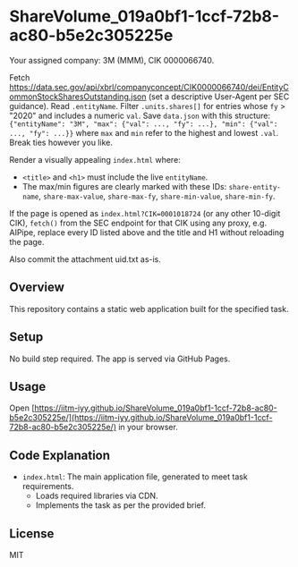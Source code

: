 # ShareVolume_019a0bf1-1ccf-72b8-ac80-b5e2c305225e

Your assigned company: 3M (MMM), CIK 0000066740.

Fetch https://data.sec.gov/api/xbrl/companyconcept/CIK0000066740/dei/EntityCommonStockSharesOutstanding.json (set a descriptive User-Agent per SEC guidance).
Read `.entityName`. Filter `.units.shares[]` for entries whose `fy` > "2020" and
includes a numeric `val`.
Save `data.json` with this structure:
`{"entityName": "3M", "max": {"val": ..., "fy": ...}, "min": {"val": ..., "fy": ...}}`
where `max` and `min` refer to the highest and lowest `.val`. Break ties however you like.

Render a visually appealing `index.html` where:
- `<title>` and `<h1>` must include the live `entityName`.
- The max/min figures are clearly marked with these IDs:
  `share-entity-name`,
  `share-max-value`, `share-max-fy`,
  `share-min-value`, `share-min-fy`.

If the page is opened as `index.html?CIK=0001018724` (or any other 10-digit CIK),
`fetch()` from the SEC endpoint for that CIK using any proxy, e.g. AIPipe,
replace every ID listed above and the title and H1 without reloading the page.

Also commit the attachment uid.txt as-is.

## Overview
This repository contains a static web application built for the specified task.

## Setup
No build step required. The app is served via GitHub Pages.

## Usage
Open [https://iitm-iyy.github.io/ShareVolume_019a0bf1-1ccf-72b8-ac80-b5e2c305225e/](https://iitm-iyy.github.io/ShareVolume_019a0bf1-1ccf-72b8-ac80-b5e2c305225e/) in your browser.

## Code Explanation
- `index.html`: The main application file, generated to meet task requirements.
  - Loads required libraries via CDN.
  - Implements the task as per the provided brief.

## License
MIT
